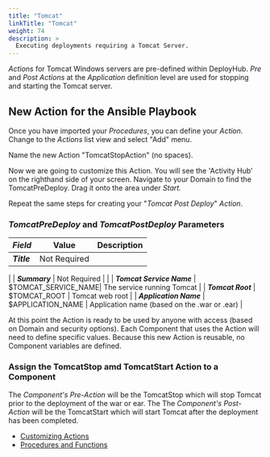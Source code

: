 ```yaml
---
title: "Tomcat"
linkTitle: "Tomcat"
weight: 74
description: >
  Executing deployments requiring a Tomcat Server.
---
```


_Actions_ for Tomcat Windows servers are pre-defined within DeployHub.  _Pre_ and _Post_ _Actions_ at the _Application_ definition level are used for stopping and starting the Tomcat server.

## New Action for the Ansible Playbook

Once you have imported your _Procedures_, you can define your _Action_. Change to the _Actions_ list view and select "Add" menu.  

Name the new Action "TomcatStopAction" (no spaces).

Now we are going to customize this Action. You will see the 'Activity Hub' on the righthand side of your screen. Navigate to your Domain to find the TomcatPreDeploy. Drag it onto the area under _Start._  

Repeat the same steps for creating your "_Tomcat Post Deploy_" _Action_.

### _TomcatPreDeploy_ and _TomcatPostDeploy_ Parameters

| _**Field**_ | Value | Description |
| --- | --- | --- |
| _**Title**_ | Not Required |
 |
| _**Summary**_ | Not Required |
 |
| _**Tomcat Service Name**_ | $TOMCAT_SERVICE_NAME| The service running Tomcat |
| _**Tomcat Root**_ | $TOMCAT_ROOT | Tomcat web root |
| _**Application Name**_ | $APPLICATION_NAME | Application name (based on the .war or .ear) |

At this point the Action is ready to be used by anyone with access (based on Domain and security options). Each Component that uses the Action will need to define specific values. Because this new Action is reusable, no Component variables are defined.

### Assign the TomcatStop amd TomcatStart Action to a Component

The _Component's_ _Pre-Action_ will be the TomcatStop which will stop Tomcat prior to the deployment of the war or ear.  The The _Component's_ _Post-Action_ will be the TomcatStart which will start Tomcat after the deployment has been completed.

- [Customizing Actions](/userguide/first-steps/2-define-your-actions/)
- [Procedures and Functions](/userguide/customizations/2-define-your-functions-and-procedures/)
